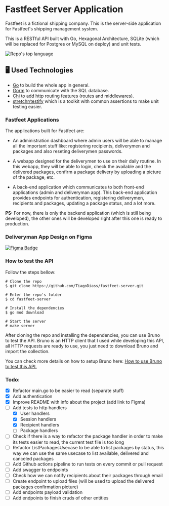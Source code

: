 # Fastfeet Server Application

Fastfeet is a fictional shipping company. This is the server-side application for Fastfeet's shipping management system.

This is a RESTful API built with Go, Hexagonal Architecture, SQLite (which will be replaced for Postgres or MySQL on deploy) and unit tests.

<p align="left">
  <img alt="Repo's top language" src="https://img.shields.io/static/v1?label=Main%20technology&message=Go&style=for-the-badge&color=007D9C&labelColor=000000">
</p>

<h2 id="technologies" name="technologies">
  🖥 Used Technologies
</h2>

- [Go](https://go.dev/) to build the whole app in general.
- [Gorm](https://gorm.io/index.html) to communicate with the SQL database.
- [Chi](https://github.com/go-chi/chi) to add http routing features (routes and middlewares).
- [stretchr/testify](https://github.com/stretchr/testify) which is a toolkit with common assertions to make unit testing easier.

### Fastfeet Applications

The applications built for Fastfeet are:

- An administration dashboard where admin users will be able to manage all the important stuff like: registering recipients, deliverymen and packages and also reseting deliverymen passwords.

- A webapp designed for the deliverymen to use on their daily routine. In this webapp, they will be able to login, check the available and the delivered packages, confirm a package delivery by uploading a picture of the package, etc.

- A back-end application which communicates to both front-end applications (admin and deliveryman app). This back-end application provides endpoints for authentication, registering deliverymen, recipients and packages, updating a package status, and a lot more.

**PS:** For now, there is only the backend application (which is still being developed), the other ones will be developed right after this one is ready to production.

### Deliveryman App Design on Figma

<a href="https://www.figma.com/design/wSlwhpSXpAEzApnTkRZdLc/FastFeet-(Copy)?node-id=1-67&t=lmyZxvIeEGpjmyET-1">
  <img alt="Figma Badge" src="https://img.shields.io/badge/figma-%23F24E1E.svg?style=for-the-badge&logo=figma&logoColor=white" />
</a>

### How to test the API

Follow the steps bellow:

```
# Clone the repo
$ git clone https://github.com/TiagoDiass/fastfeet-server.git

# Enter the repo's folder
$ cd fastfeet-server

# Install the dependencies
$ go mod download

# Start the server
# make server
```

After cloning the repo and installing the dependencies, you can use Bruno to test the API. Bruno is an HTTP client that I used while developing this API, all HTTP requests are ready to use, you just need to download Bruno and import the collection.

You can check more details on how to setup Bruno here: <a href="./bruno-http-client">How to use Bruno to test this API.</a>

### Todo:

- [x] Refactor main.go to be easier to read (separate stuff)
- [x] Add authentication
- [x] Improve README with info about the project (add link to Figma)
- [ ] Add tests to http handlers
  - [x] User handlers
  - [x] Session handlers
  - [x] Recipient handlers
  - [ ] Package handlers
- [ ] Check if there is a way to refactor the package handler in order to make its tests easier to read, the current test file is too long
- [ ] Refactor ListPackagesUsecase to be able to list packages by status, this way we can use the same usecase to list available, delivered and canceled packages
- [ ] Add Github actions pipeline to run tests on every commit or pull request
- [ ] Add swagger to endpoints
- [ ] Check how we can notify recipients about their packages through email
- [ ] Create endpoint to upload files (will be used to upload the delivered packages confirmation picture)
- [ ] Add endpoints payload validation
- [ ] Add endpoints to finish cruds of other entities
